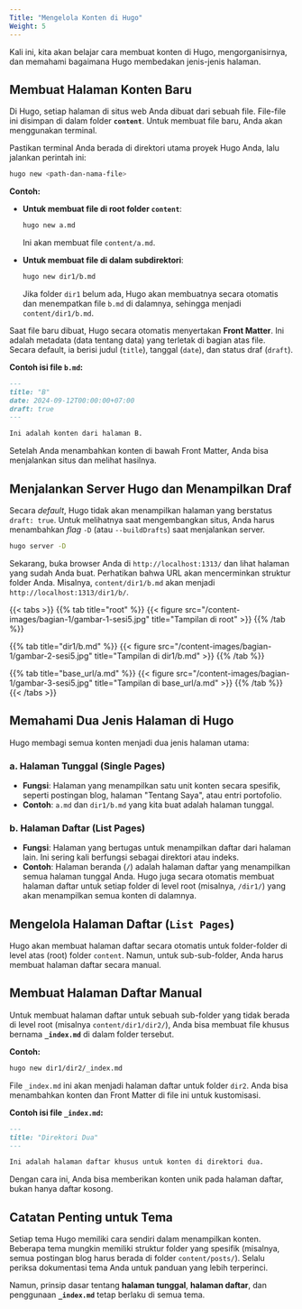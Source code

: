 ```yaml
---
Title: "Mengelola Konten di Hugo"
Weight: 5
---
```


Kali ini, kita akan belajar cara membuat konten di Hugo, mengorganisirnya, dan memahami bagaimana Hugo membedakan jenis-jenis halaman.

## Membuat Halaman Konten Baru

Di Hugo, setiap halaman di situs web Anda dibuat dari sebuah file. File-file ini disimpan di dalam folder **`content`**. Untuk membuat file baru, Anda akan menggunakan terminal.

Pastikan terminal Anda berada di direktori utama proyek Hugo Anda, lalu jalankan perintah ini:

```bash
hugo new <path-dan-nama-file>
```

**Contoh:**

- **Untuk membuat file di root folder `content`**:

  ```bash
  hugo new a.md
  ```

  Ini akan membuat file `content/a.md`.

- **Untuk membuat file di dalam subdirektori**:

  ```bash
  hugo new dir1/b.md
  ```

  Jika folder `dir1` belum ada, Hugo akan membuatnya secara otomatis dan menempatkan file `b.md` di dalamnya, sehingga menjadi `content/dir1/b.md`.

Saat file baru dibuat, Hugo secara otomatis menyertakan **Front Matter**. Ini adalah metadata (data tentang data) yang terletak di bagian atas file. Secara default, ia berisi judul (`title`), tanggal (`date`), dan status draf (`draft`).

**Contoh isi file `b.md`:**

```markdown
---
title: "B"
date: 2024-09-12T00:00:00+07:00
draft: true
---

Ini adalah konten dari halaman B.
```

Setelah Anda menambahkan konten di bawah Front Matter, Anda bisa menjalankan situs dan melihat hasilnya.

## Menjalankan Server Hugo dan Menampilkan Draf

Secara _default_, Hugo tidak akan menampilkan halaman yang berstatus `draft: true`. Untuk melihatnya saat mengembangkan situs, Anda harus menambahkan _flag_ `-D` (atau `--buildDrafts`) saat menjalankan server.

```bash
hugo server -D
```

Sekarang, buka browser Anda di `http://localhost:1313/` dan lihat halaman yang sudah Anda buat. Perhatikan bahwa URL akan mencerminkan struktur folder Anda. Misalnya, `content/dir1/b.md` akan menjadi `http://localhost:1313/dir1/b/`.

{{< tabs >}}
{{% tab title="root" %}}
{{< figure src="/content-images/bagian-1/gambar-1-sesi5.jpg" title="Tampilan di root" >}}
{{% /tab %}}

{{% tab title="dir1/b.md" %}}
{{< figure src="/content-images/bagian-1/gambar-2-sesi5.jpg" title="Tampilan di dir1/b.md" >}}
{{% /tab %}}

{{% tab title="base_url/a.md" %}}
{{< figure src="/content-images/bagian-1/gambar-3-sesi5.jpg" title="Tampilan di base_url/a.md" >}}
{{% /tab %}}
{{< /tabs >}}

## Memahami Dua Jenis Halaman di Hugo

Hugo membagi semua konten menjadi dua jenis halaman utama:

### **a. Halaman Tunggal (Single Pages)**

- **Fungsi**: Halaman yang menampilkan satu unit konten secara spesifik, seperti postingan blog, halaman "Tentang Saya", atau entri portofolio.
- **Contoh**: `a.md` dan `dir1/b.md` yang kita buat adalah halaman tunggal.

### **b. Halaman Daftar (List Pages)**

- **Fungsi**: Halaman yang bertugas untuk menampilkan daftar dari halaman lain. Ini sering kali berfungsi sebagai direktori atau indeks.
- **Contoh**: Halaman beranda (`/`) adalah halaman daftar yang menampilkan semua halaman tunggal Anda. Hugo juga secara otomatis membuat halaman daftar untuk setiap folder di level root (misalnya, `/dir1/`) yang akan menampilkan semua konten di dalamnya.

## Mengelola Halaman Daftar (`List Pages`)

Hugo akan membuat halaman daftar secara otomatis untuk folder-folder di level atas (root) folder `content`. Namun, untuk sub-sub-folder, Anda harus membuat halaman daftar secara manual.

## Membuat Halaman Daftar Manual

Untuk membuat halaman daftar untuk sebuah sub-folder yang tidak berada di level root (misalnya `content/dir1/dir2/`), Anda bisa membuat file khusus bernama **`_index.md`** di dalam folder tersebut.

**Contoh:**

```bash
hugo new dir1/dir2/_index.md
```

File `_index.md` ini akan menjadi halaman daftar untuk folder `dir2`. Anda bisa menambahkan konten dan Front Matter di file ini untuk kustomisasi.

**Contoh isi file `_index.md`:**

```markdown
---
title: "Direktori Dua"
---

Ini adalah halaman daftar khusus untuk konten di direktori dua.
```

Dengan cara ini, Anda bisa memberikan konten unik pada halaman daftar, bukan hanya daftar kosong.

## Catatan Penting untuk Tema

Setiap tema Hugo memiliki cara sendiri dalam menampilkan konten. Beberapa tema mungkin memiliki struktur folder yang spesifik (misalnya, semua postingan blog harus berada di folder `content/posts/`). Selalu periksa dokumentasi tema Anda untuk panduan yang lebih terperinci.

Namun, prinsip dasar tentang **halaman tunggal**, **halaman daftar**, dan penggunaan **`_index.md`** tetap berlaku di semua tema.

